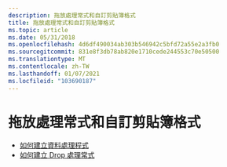 ```yaml
---
description: 拖放處理常式和自訂剪貼簿格式
title: 拖放處理常式和自訂剪貼簿格式
ms.topic: article
ms.date: 05/31/2018
ms.openlocfilehash: 4d6df490034ab303b546942c5bfd72a55e2a3fb0
ms.sourcegitcommit: 831e8f3db78ab820e1710cede244553c70e50500
ms.translationtype: MT
ms.contentlocale: zh-TW
ms.lasthandoff: 01/07/2021
ms.locfileid: "103690187"
---
```

# <a name="drag-and-drop-handlers-and-custom-clipboard-format"></a>拖放處理常式和自訂剪貼簿格式

-   [如何建立資料處理程式](how-to-create-data-handlers.md)
-   [如何建立 Drop 處理常式](how-to-create-drop-handlers.md)

 

 



